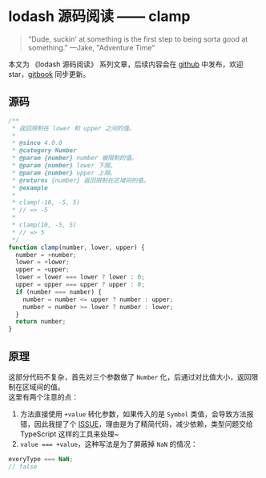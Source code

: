 # lodash 源码阅读 —— clamp

> "Dude, suckin' at something is the first step to being sorta good at something." —Jake, "Adventure Time"

本文为 《lodash 源码阅读》 系列文章，后续内容会在 [github](https://github.com/gu-xionghong/lodash-analysis) 中发布，欢迎 star，[gitbook](https://gu-xionghong.gitbook.io/lodash-analysis/) 同步更新。

## 源码

```js
/**
 * 返回限制在 lower 和 upper 之间的值。
 *
 * @since 4.0.0
 * @category Number
 * @param {number} number 被限制的值。
 * @param {number} lower 下限。
 * @param {number} upper 上限。
 * @returns {number} 返回限制在区域间的值。
 * @example
 *
 * clamp(-10, -5, 5)
 * // => -5
 *
 * clamp(10, -5, 5)
 * // => 5
 */
function clamp(number, lower, upper) {
  number = +number;
  lower = +lower;
  upper = +upper;
  lower = lower === lower ? lower : 0;
  upper = upper === upper ? upper : 0;
  if (number === number) {
    number = number <= upper ? number : upper;
    number = number >= lower ? number : lower;
  }
  return number;
}
```

## 原理

这部分代码不复杂，首先对三个参数做了 `Number` 化，后通过对比值大小，返回限制在区域间的值。  
这里有两个注意的点：

1. 方法直接使用 `+value` 转化参数，如果传入的是 `Symbol` 类值，会导致方法报错，因此我提了个 [ISSUE](https://github.com/lodash/lodash/issues/4227)，理由是为了精简代码，减少依赖，类型问题交给 TypeScript 这样的工具来处理~
2. `value === +value`，这种写法是为了屏蔽掉 `NaN` 的情况：

```js
everyType === NaN;
// false
```
